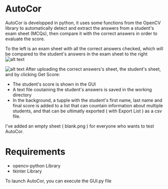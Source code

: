 # AutoCor
AutoCor is developped in python, it uses some functions from the OpenCV library to automatically detect and extract the answers from a student's exam sheet (MCQs), then compare it with the correct answers in order to evaluate the score.

To the left is an exam sheet with all the correct answers checked, which will be compared to the student's answers in the exam sheet to the right
![alt text](https://i.ibb.co/njMDqD6/Screenshot-from-2021-07-17-23-37-15.png)

![alt text](https://i.ibb.co/pnpWZR5/Screenshot-from-2021-07-17-23-38-19.png)
After uploading the correct answers's sheet, the student's sheet, and by clicking Get Score:
  - The student's score is shown in the GUI
  - A text file coutaining the student's answers is saved in the working directory
  - In the background, a tupple with the student's first name, last name and final score is added to a list that can countain information about multiple students, and that can be ultimatly exported ( with Export List ) as a csv file.

I've added an empty sheet ( blank.png ) for everyone who wants to test AutoCor.

# Requirements
  - opencv-python Library
  - tkinter Library

To launch AutoCor, you can execute the GUI.py file
